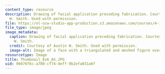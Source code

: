```yaml
---
content_type: resource
description: Drawing of facial application preceding fabrication. Courtesy of Austin
  W. Smith. Used with permission.
file: https://ol-ocw-studio-app-production.s3.amazonaws.com/courses/4-105-geometric-disciplines-and-architecture-skills-reciprocal-methodologies-fall-2012/96676f6ca780cf744eff9b2efa031a6f_Thumbnail_Ex6_AS.JPG
file_type: image/jpeg
image_metadata:
  caption: Drawing of facial application preceding fabrication. Courtesy of Austin
    W. Smith.
  credit: Courtesy of Austin W. Smith. Used with permission.
  image-alt: Image of a face with a triangulated and meshed figure over the left half.
resourcetype: Image
title: Thumbnail_Ex6_AS.JPG
uid: 96676f6c-a780-cf74-4eff-9b2efa031a6f
---
```

